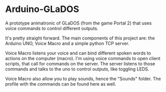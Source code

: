 # Arduino-GLaDOS
A prototype animatronic of GLaDOS (from the game Portal 2) that uses voice commands to control different outputs.

It's pretty straight forward.
The main components of this project are: the Arduino UNO, Voice Macro and a simple python TCP server.

Voice Macro listens your voice and can bind different spoken words to actions on the computer (macro).
I'm using voice commands to open client scripts, that call for commands on the server.
The server listens to those commands and talks to the uno to control outputs, like toggling LEDS.

Voice Macro also allow you to play sounds, hence the "Sounds" folder. The profile with the commands 
can be found here as well.